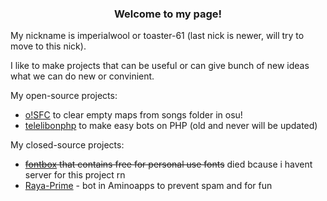 <h3 align="center">Welcome to my page!</h1>
My nickname is imperialwool or toaster-61 (last nick is newer, will try to move to this nick).

I like to make projects that can be useful or can give bunch of new ideas what we can do new or convinient.

My open-source projects:

- [o!SFC](https://github.com/imperialwool/osu-songs-folder-cleaner) to clear empty maps from songs folder in osu!
- [telelibonphp](https://github.com/imperialwool/telelibonphp) to make easy bots on PHP (old and never will be updated)

My closed-source projects:

- ~~[fontbox](https://fontbox.t61.link/) that contains free for personal use fonts~~ died bcause i havent server for this project rn
- [Raya-Prime](https://rayaprime.t61.link/) - bot in Aminoapps to prevent spam and for fun
